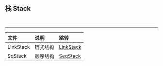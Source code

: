 ## 栈 Stack

<br>

-------

|文件|说明|跳转|
|:--|:--|:---|
LinkStack|链式结构|[LinkStack](/LinkStack)
SqStack|顺序结构|[SeqStack](/SqStack)
